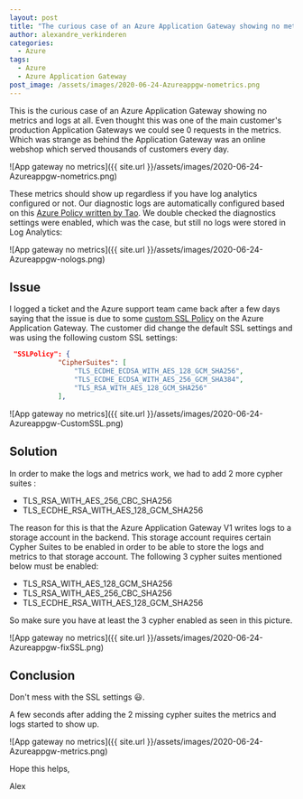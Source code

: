```yaml
---
layout: post
title: "The curious case of an Azure Application Gateway showing no metrics and logs"
author: alexandre_verkinderen
categories:
  - Azure
tags:
  - Azure
  - Azure Application Gateway
post_image: /assets/images/2020-06-24-Azureappgw-nometrics.png
---
```


This is the curious case of an Azure Application Gateway showing no metrics and logs at all. Even thought this was one of the main customer's production Application Gateways we could see 0 requests in the metrics. Which was strange as behind the Application Gateway was an online webshop which served thousands of customers every day.

![App gateway no metrics]({{ site.url }}/assets/images/2020-06-24-Azureappgw-nometrics.png)

These metrics should show up regardless if you have log analytics configured or not. Our diagnostic logs are automatically configured based on this [Azure Policy written by Tao](https://blog.tyang.org/2019/05/19/deploying-azure-policy-definitions-via-azure-devops-part-1/). We double checked the diagnostics settings were enabled, which was the case, but still no logs were stored in Log Analytics:

![App gateway no metrics]({{ site.url }}/assets/images/2020-06-24-Azureappgw-nologs.png)

## Issue

I logged a ticket and the Azure support team came back after a few days saying that the issue is due to some [custom SSL Policy](https://docs.microsoft.com/en-us/azure/application-gateway/application-gateway-ssl-policy-overview) on the Azure Application Gateway. The customer did change the default SSL settings and was using the following custom SSL settings:

```json
 "SSLPolicy": {
            "CipherSuites": [
                "TLS_ECDHE_ECDSA_WITH_AES_128_GCM_SHA256",
                "TLS_ECDHE_ECDSA_WITH_AES_256_GCM_SHA384",
                "TLS_RSA_WITH_AES_128_GCM_SHA256"
            ],
```

![App gateway no metrics]({{ site.url }}/assets/images/2020-06-24-Azureappgw-CustomSSL.png)

## Solution

In order to make the logs and metrics work, we had to add 2 more cypher suites :

- TLS_RSA_WITH_AES_256_CBC_SHA256
- TLS_ECDHE_RSA_WITH_AES_128_GCM_SHA256

The reason for this is that the Azure Application Gateway V1 writes logs to a storage account in the backend. This storage account requires certain Cypher Suites to be enabled in order to be able to store the logs and metrics to that storage account. The following 3 cypher suites mentioned below must be enabled:

- TLS_RSA_WITH_AES_128_GCM_SHA256
- TLS_RSA_WITH_AES_256_CBC_SHA256
- TLS_ECDHE_RSA_WITH_AES_128_GCM_SHA256

So make sure you have at least the 3 cypher enabled as seen in this picture.

![App gateway no metrics]({{ site.url }}/assets/images/2020-06-24-Azureappgw-fixSSL.png)

## Conclusion

Don't mess with the SSL settings :smiley:.

A few seconds after adding the 2 missing cypher suites the metrics and logs started to show up.

![App gateway no metrics]({{ site.url }}/assets/images/2020-06-24-Azureappgw-metrics.png)

Hope this helps,

Alex
